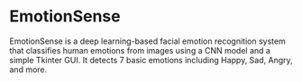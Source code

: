 # EmotionSense
EmotionSense is a deep learning-based facial emotion recognition system that classifies human emotions from images using a CNN model and a simple Tkinter GUI. It detects 7 basic emotions including Happy, Sad, Angry, and more.
